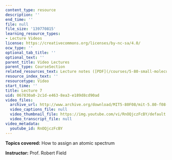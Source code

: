 ```yaml
---
content_type: resource
description: ''
end_time: ''
file: null
file_size: '139770815'
learning_resource_types:
- Lecture Videos
license: https://creativecommons.org/licenses/by-nc-sa/4.0/
ocw_type: ''
optional_tab_title: ''
optional_text: ''
parent_title: Video Lectures
parent_type: CourseSection
related_resources_text: Lecture notes ([PDF](/courses/5-80-small-molecule-spectroscopy-and-dynamics-fall-2008/resources/07_580ln_fa08))
resource_index_text: ''
resourcetype: Video
start_time: ''
title: Lecture 7
uid: 067830a0-2c1d-e463-8ea3-e189d8cd90ad
video_files:
  archive_url: http://www.archive.org/download/MIT5-80F08/mit-5.80-f08-lec07_300k.mp4
  video_captions_file: null
  video_thumbnail_file: https://img.youtube.com/vi/RnOQjczFcBY/default.jpg
  video_transcript_file: null
video_metadata:
  youtube_id: RnOQjczFcBY
---
```


**Topics covered:** How to assign an atomic spectrum

**Instructor:** Prof. Robert Field

